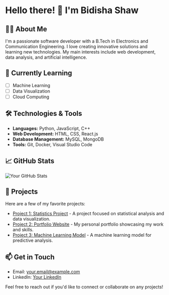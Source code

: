 # Hello there! 👋 I'm Bidisha Shaw

## 👩‍💻 About Me
I'm a passionate software developer with a B.Tech in Electronics and Communication Engineering. I love creating innovative solutions and learning new technologies. My main interests include web development, data analysis, and artificial intelligence.

## 🌱 Currently Learning
- [ ] Machine Learning
- [ ] Data Visualization
- [ ] Cloud Computing

## 🛠️ Technologies & Tools
- **Languages:** Python, JavaScript, C++
- **Web Development:** HTML, CSS, React.js
- **Database Management:** MySQL, MongoDB
- **Tools:** Git, Docker, Visual Studio Code

## 📈 GitHub Stats
![Your GitHub Stats](https://github-readme-stats.vercel.app/api?username=yourusername&show_icons=true&hide_border=true&theme=radical)

## 📂 Projects
Here are a few of my favorite projects:
- [Project 1: Statistics Project](https://github.com/bidishacutex/statistics_project) - A project focused on statistical analysis and data visualization.
- [Project 2: Portfolio Website](https://github.com/yourusername/portfolio) - My personal portfolio showcasing my work and skills.
- [Project 3: Machine Learning Model](https://github.com/yourusername/ml-model) - A machine learning model for predictive analysis.

## 📫 Get in Touch
- Email: your.email@example.com
- LinkedIn: [Your LinkedIn](https://www.linkedin.com/in/yourprofile)

Feel free to reach out if you'd like to connect or collaborate on any projects!
